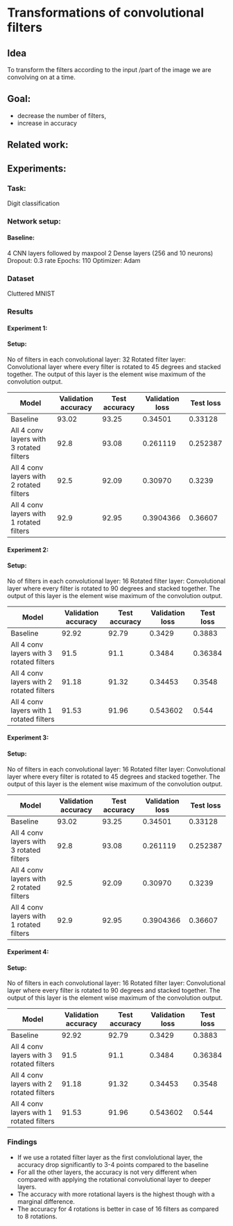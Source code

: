 # Transformations of convolutional filters 

## Idea 
To transform the filters according to the input /part of the image we are convolving on at a time.

## Goal:
- decrease the number of filters, 
- increase in accuracy

## Related work:


## Experiments:
### Task:
Digit classification

### Network setup: 
#### Baseline:
4 CNN layers followed by maxpool
2 Dense layers (256 and 10 neurons)
Dropout: 0.3 rate
Epochs: 110
Optimizer: Adam

### Dataset 
Cluttered MNIST

### Results
#### Experiment 1: 
#### Setup:
No of filters in each convolutional layer: 32
Rotated filter layer: Convolutional layer where every filter is rotated to 45 degrees and stacked together. The output of this layer is the element wise maximum of the convolution output.

| Model  | Validation accuracy | Test accuracy| Validation loss | Test loss
| ------------- | ------------- |-------------|-----------------|-----------|
|  Baseline  | 93.02  | 93.25 | 0.34501| 0.33128|
| All 4 conv layers with 3 rotated filters  | 92.8  | 93.08| 0.261119 | 0.252387| 
| All 4 conv layers with 2 rotated filters  | 92.5  | 92.09| 0.30970 | 0.3239| 
| All 4 conv layers with 1 rotated filters  | 92.9  | 92.95| 0.3904366 | 0.36607| 

#### Experiment 2: 
#### Setup:
No of filters in each convolutional layer: 16
Rotated filter layer: Convolutional layer where every filter is rotated to 90 degrees and stacked together. The output of this layer is the element wise maximum of the convolution output.

| Model  | Validation accuracy | Test accuracy| Validation loss | Test loss
| ------------- | ------------- |-------------|-----------------|-----------|
|  Baseline  | 92.92  | 92.79 | 0.3429| 0.3883|
| All 4 conv layers with 3 rotated filters  | 91.5  | 91.1| 0.3484 | 0.36384| 
| All 4 conv layers with 2 rotated filters  | 91.18  | 91.32| 0.34453 | 0.3548| 
| All 4 conv layers with 1 rotated filters  | 91.53  | 91.96| 0.543602 | 0.544| 


#### Experiment 3: 
#### Setup:
No of filters in each convolutional layer: 16
Rotated filter layer: Convolutional layer where every filter is rotated to 45 degrees and stacked together. The output of this layer is the element wise maximum of the convolution output.

| Model  | Validation accuracy | Test accuracy| Validation loss | Test loss
| ------------- | ------------- |-------------|-----------------|-----------|
|  Baseline  | 93.02  | 93.25 | 0.34501| 0.33128|
| All 4 conv layers with 3 rotated filters  | 92.8  | 93.08| 0.261119 | 0.252387| 
| All 4 conv layers with 2 rotated filters  | 92.5  | 92.09| 0.30970 | 0.3239| 
| All 4 conv layers with 1 rotated filters  | 92.9  | 92.95| 0.3904366 | 0.36607| 

#### Experiment 4: 
#### Setup:
No of filters in each convolutional layer: 16
Rotated filter layer: Convolutional layer where every filter is rotated to 90 degrees and stacked together. The output of this layer is the element wise maximum of the convolution output.

| Model  | Validation accuracy | Test accuracy| Validation loss | Test loss
| ------------- | ------------- |-------------|-----------------|-----------|
|  Baseline  | 92.92  | 92.79 | 0.3429| 0.3883|
| All 4 conv layers with 3 rotated filters  | 91.5  | 91.1| 0.3484 | 0.36384| 
| All 4 conv layers with 2 rotated filters  | 91.18  | 91.32| 0.34453 | 0.3548| 
| All 4 conv layers with 1 rotated filters  | 91.53  | 91.96| 0.543602 | 0.544| 


### Findings
- If we use a rotated filter layer as the first convlolutional layer, the accuracy drop significantly to 3-4 points compared to the baseline
- For all the other layers, the accuracy is not very different when compared with applying the rotational convolutional layer to deeper layers.
- The accuracy with more rotational layers is the highest though with a marginal difference.
- The accuracy for 4 rotations is better in case of 16 filters as compared to 8 rotations.


